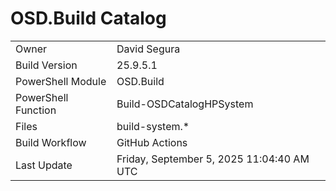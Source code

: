 ﻿# OSD.Build Catalog

| | |
|-|-|
| Owner | David Segura |
| Build Version | 25.9.5.1 |
| PowerShell Module | OSD.Build |
| PowerShell Function | Build-OSDCatalogHPSystem |
| Files | build-system.* |
| Build Workflow | GitHub Actions |
| Last Update | Friday, September 5, 2025 11:04:40 AM UTC |

